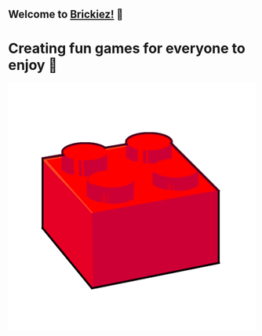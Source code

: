 ## Welcome to [Brickiez!]("brickiez.lol") 👋
# Creating fun games for everyone to enjoy 🎈
<img src="https://github.com/brickiez/brickiez/blob/main/logo.png?raw=true">
